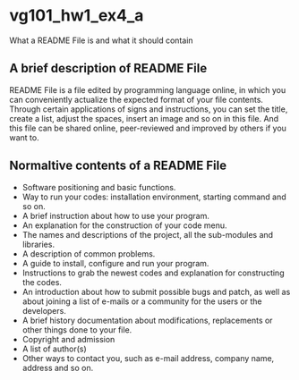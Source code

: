 # vg101_hw1_ex4_a

What a README File is and what it should contain 

A brief description of README File
-----------------------------------
README File is a file edited by programming language online, in which you can conveniently actualize the expected format of your file contents. Through certain applications of signs and instructions, you can set the title, create a list, adjust the spaces, insert an image and so on in this file. And this file can be shared online, peer-reviewed and improved by others if you want to.

Normaltive contents of a README File
------------------------------------
* Software positioning and basic functions.
* Way to run your codes: installation environment, starting command and so on.
* A brief instruction about how to use your program.
* An explanation for the construction of your code menu.
* The names and descriptions of the project, all the sub-modules and libraries.
* A description of common problems.
* A guide to install, configure and run your program.
* Instructions to grab the newest codes and explanation for constructing the codes.
* An introduction about how to submit possible bugs and patch, as well as about joining a list of e-mails or a community for the users or the developers.
* A brief history documentation about modifications, replacements or other things done to your file.
* Copyright and admission
* A list of author(s)
* Other ways to contact you, such as e-mail address, company name, address and so on.
